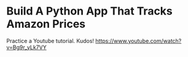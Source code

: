 # Build A Python App That Tracks Amazon Prices

Practice a Youtube tutorial. Kudos!
https://www.youtube.com/watch?v=Bg9r_yLk7VY
